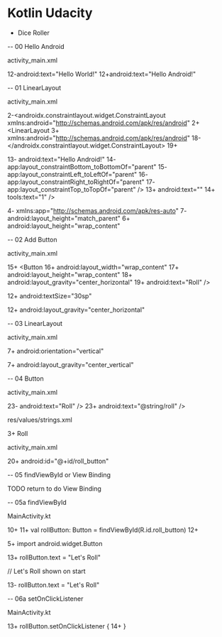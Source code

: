 # Kotlin Udacity

- Dice Roller

-- 00 Hello Android

activity_main.xml

12-android:text="Hello World!"
12+android:text="Hello Android!"


-- 01 LinearLayout

activity_main.xml

2-<androidx.constraintlayout.widget.ConstraintLayout xmlns:android="http://schemas.android.com/apk/res/android"
2+<LinearLayout
3+    xmlns:android="http://schemas.android.com/apk/res/android"
18-</androidx.constraintlayout.widget.ConstraintLayout>
19+</LinearLayout>

13-    android:text="Hello Android!"
14-    app:layout_constraintBottom_toBottomOf="parent"
15-    app:layout_constraintLeft_toLeftOf="parent"
16-    app:layout_constraintRight_toRightOf="parent"
17-    app:layout_constraintTop_toTopOf="parent" />
13+    android:text=""
14+    tools:text="1" />

4-    xmlns:app="http://schemas.android.com/apk/res-auto"
7-    android:layout_height="match_parent"
6+    android:layout_height="wrap_content"


-- 02 Add Button

activity_main.xml

15+    <Button
16+        android:layout_width="wrap_content"
17+        android:layout_height="wrap_content"
18+        android:layout_gravity="center_horizontal"
19+        android:text="Roll" />

12+        android:textSize="30sp"

12+        android:layout_gravity="center_horizontal"


-- 03 LinearLayout

activity_main.xml

7+    android:orientation="vertical"

7+    android:layout_gravity="center_vertical"


-- 04 Button

activity_main.xml

23-        android:text="Roll" />
23+        android:text="@string/roll" />


res/values/strings.xml

3+    <string name="roll">Roll</string>


activity_main.xml

20+        android:id="@+id/roll_button"


-- 05 findViewById or View Binding

TODO return to do View Binding

-- 05a findViewById

MainActivity.kt

10+
11+    val rollButton: Button = findViewById(R.id.roll_button)
12+

5+    import android.widget.Button

13+    rollButton.text = "Let's Roll"

// Let's Roll shown on start

13-    rollButton.text = "Let's Roll"


-- 06a setOnClickListener

MainActivity.kt

13+        rollButton.setOnClickListener {
14+        }
